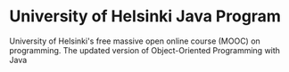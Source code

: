 # University of Helsinki Java Program
 University of Helsinki's free massive open online course (MOOC) on programming. The updated version of Object-Oriented Programming with Java
